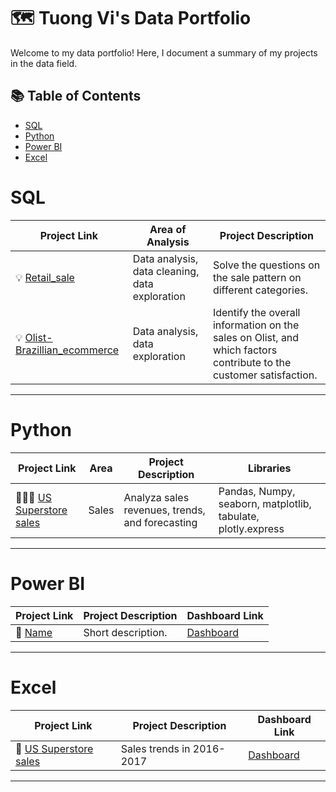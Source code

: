 # 🗺 Tuong Vi's Data Portfolio

Welcome to my data portfolio! Here, I document a summary of my projects in the data field. 

## 📚 Table of Contents
- [SQL](#sql)
- [Python](#python)
- [Power BI](#power-bi)
- [Excel](#excel)

# SQL

| Project Link | Area of Analysis | Project Description | 
|---|---|---|
| 💡 [Retail_sale](https://github.com/Tuong-Vi04/retail_sale-sql-challenge) | Data analysis, data cleaning, data exploration | Solve the questions on the sale pattern on different categories. | 
| 💡 [Olist-Brazillian_ecommerce](https://github.com/Tuong-Vi04/Olist---Brazillian-ecommerce?tab=readme-ov-file) | Data analysis, data exploration | Identify the overall information on the sales on Olist, and which factors contribute to the customer satisfaction. |


***

# Python

| Project Link | Area | Project Description | Libraries |    
|---|---|---|---|
| 👩🏻‍💻 [US Superstore sales](https://github.com/Tuong-Vi04/US-superstore-sales) | Sales | Analyza sales revenues, trends, and forecasting | Pandas, Numpy, seaborn, matplotlib, tabulate, plotly.express | 

***

# Power BI

| Project Link | Project Description | Dashboard Link |
|---|---|---|
| 🦄 [Name](link) | Short description. | [Dashboard](Link) |

***
# Excel

| Project Link | Project Description | Dashboard Link |
|---|---|---|
| 🦄 [US Superstore sales](https://github.com/Tuong-Vi04/US-superstore-sales/blob/main/US%20Superstore%20sales%20dataset.xlsx) | Sales trends in 2016-2017 | [Dashboard]([Link](https://github.com/Tuong-Vi04/US-superstore-sales/blob/main/Superstore%20sales%20in%20US%20-%20Excel%20dashboard.xlsx)) |
***
